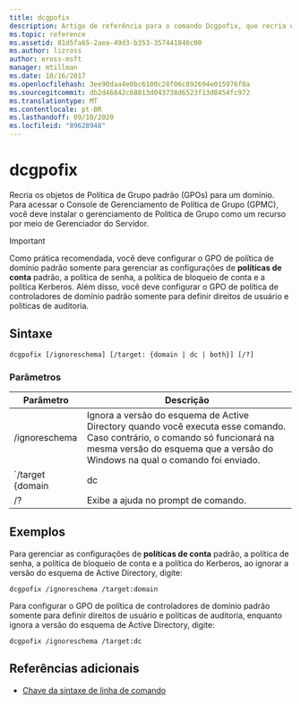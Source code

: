 ```yaml
---
title: dcgpofix
description: Artigo de referência para o comando Dcgpofix, que recria os objetos de Política de Grupo padrão (GPOs) para um domínio.
ms.topic: reference
ms.assetid: 81d5fa65-2aea-49d3-b353-357441846c00
ms.author: lizross
author: eross-msft
manager: mtillman
ms.date: 10/16/2017
ms.openlocfilehash: 3ee90daa4e0bc6100c28f06c892694e015976f8a
ms.sourcegitcommit: db2d46842c68813d043738d6523f13d8454fc972
ms.translationtype: MT
ms.contentlocale: pt-BR
ms.lasthandoff: 09/10/2020
ms.locfileid: "89628948"
---
```

# <a name="dcgpofix"></a>dcgpofix

Recria os objetos de Política de Grupo padrão (GPOs) para um domínio. Para acessar o Console de Gerenciamento de Política de Grupo (GPMC), você deve instalar o gerenciamento de Política de Grupo como um recurso por meio de Gerenciador do Servidor.

>[!IMPORTANT]
> Como prática recomendada, você deve configurar o GPO de política de domínio padrão somente para gerenciar as configurações de **políticas de conta** padrão, a política de senha, a política de bloqueio de conta e a política Kerberos. Além disso, você deve configurar o GPO de política de controladores de domínio padrão somente para definir direitos de usuário e políticas de auditoria.

## <a name="syntax"></a>Sintaxe

```
dcgpofix [/ignoreschema] [/target: {domain | dc | both}] [/?]
```

### <a name="parameters"></a>Parâmetros

| Parâmetro | Descrição |
| --------- | ----------- |
| /ignoreschema | Ignora a versão do esquema de Active Directory quando você executa esse comando. Caso contrário, o comando só funcionará na mesma versão do esquema que a versão do Windows na qual o comando foi enviado. |
| `/target {domain | dc | both` | Especifica se a política de domínio padrão deve ser direcionada, a política de controladores de domínio padrão ou ambos os tipos de políticas. |
| /? | Exibe a ajuda no prompt de comando. |

## <a name="examples"></a>Exemplos

Para gerenciar as configurações de **políticas de conta** padrão, a política de senha, a política de bloqueio de conta e a política do Kerberos, ao ignorar a versão do esquema de Active Directory, digite:

```
dcgpofix /ignoreschema /target:domain
```

Para configurar o GPO de política de controladores de domínio padrão somente para definir direitos de usuário e políticas de auditoria, enquanto ignora a versão do esquema de Active Directory, digite:

```
dcgpofix /ignoreschema /target:dc
```

## <a name="additional-references"></a>Referências adicionais

- [Chave da sintaxe de linha de comando](command-line-syntax-key.md)